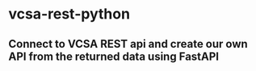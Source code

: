 # vcsa-rest-python

## Connect to VCSA REST api and create our own API from the returned data using FastAPI
